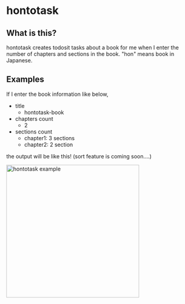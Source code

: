 # hontotask
## What is this?
hontotask creates todosit tasks about a book for me when I enter the number of chapters and sections in the book. "hon" means book in Japanese.

## Examples
If I enter the book information like below,

- title
  - hontotask-book
- chapters count
  - 2
- sections count
  - chapter1: 3 sections
  - chapter2: 2 section

the output will be like this! (sort feature is coming soon....)

<img width="350" alt="hontotask example" src="https://user-images.githubusercontent.com/50452793/154849548-cbec0953-ba78-48d5-aab1-2610a02d84aa.png">

